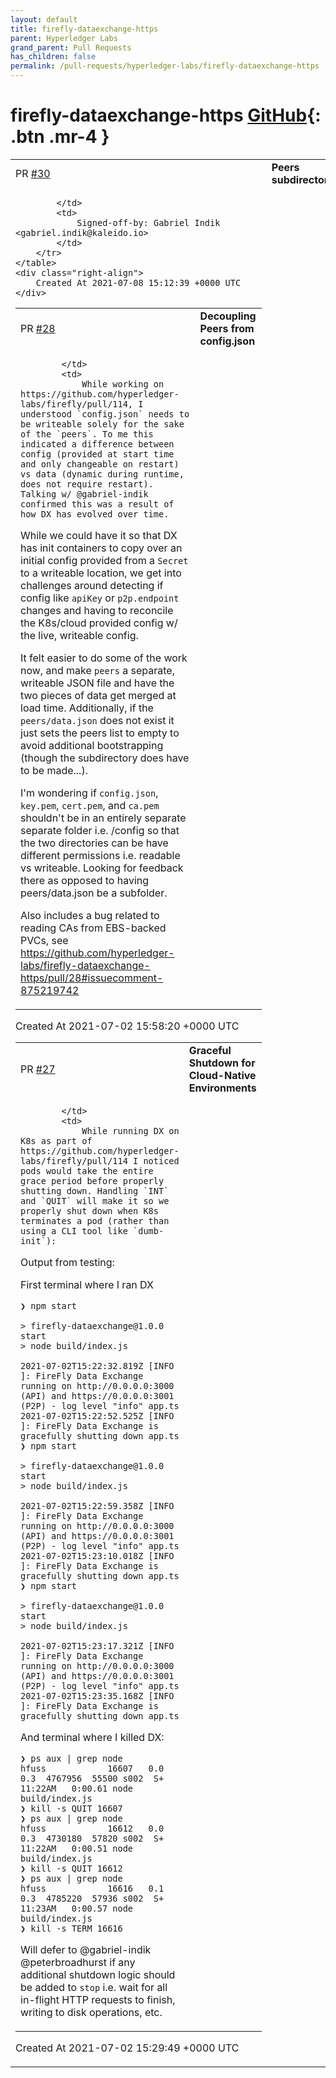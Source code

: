 ```yaml
---
layout: default
title: firefly-dataexchange-https
parent: Hyperledger Labs
grand_parent: Pull Requests
has_children: false
permalink: /pull-requests/hyperledger-labs/firefly-dataexchange-https
---
```


# firefly-dataexchange-https <span class="fs-3 right-align">[GitHub](https://github.com/hyperledger-labs/firefly-dataexchange-https){: .btn .mr-4 }</span>


<div>
    <table>
        <tr>
            <td>
                PR <a href="https://github.com/hyperledger-labs/firefly-dataexchange-https/pull/30" class=".btn">#30</a>
            </td>
            <td>
                <b>
                    Peers subdirectory
                </b>
            </td>
        </tr>
        <tr>
            <td>
                
            </td>
            <td>
                Signed-off-by: Gabriel Indik <gabriel.indik@kaleido.io>
            </td>
        </tr>
    </table>
    <div class="right-align">
        Created At 2021-07-08 15:12:39 +0000 UTC
    </div>
</div>

<div>
    <table>
        <tr>
            <td>
                PR <a href="https://github.com/hyperledger-labs/firefly-dataexchange-https/pull/28" class=".btn">#28</a>
            </td>
            <td>
                <b>
                    Decoupling Peers from config.json
                </b>
            </td>
        </tr>
        <tr>
            <td>
                
            </td>
            <td>
                While working on https://github.com/hyperledger-labs/firefly/pull/114, I understood `config.json` needs to be writeable solely for the sake of the `peers`. To me this indicated a difference between config (provided at start time and only changeable on restart) vs data (dynamic during runtime, does not require restart). Talking w/ @gabriel-indik confirmed this was a result of how DX has evolved over time.

While we could have it so that DX has init containers to copy over an initial config provided from a `Secret` to a writeable location, we get into challenges around detecting if config like `apiKey` or `p2p.endpoint` changes and having to reconcile the K8s/cloud provided config w/ the live, writeable config.

It felt easier to do some of the work now, and make `peers` a separate, writeable JSON file and have the two pieces of data get merged at load time. Additionally, if the `peers/data.json` does not exist it just sets the peers list to empty to avoid additional bootstrapping (though the subdirectory does have to be made...).

I'm wondering if `config.json`, `key.pem`, `cert.pem`, and `ca.pem` shouldn't be in an entirely separate separate folder i.e. /config so that the two directories can be have different permissions i.e. readable vs writeable. Looking for feedback there as opposed to having peers/data.json be a subfolder.

Also includes a bug related to reading CAs from EBS-backed PVCs, see https://github.com/hyperledger-labs/firefly-dataexchange-https/pull/28#issuecomment-875219742
            </td>
        </tr>
    </table>
    <div class="right-align">
        Created At 2021-07-02 15:58:20 +0000 UTC
    </div>
</div>

<div>
    <table>
        <tr>
            <td>
                PR <a href="https://github.com/hyperledger-labs/firefly-dataexchange-https/pull/27" class=".btn">#27</a>
            </td>
            <td>
                <b>
                    Graceful Shutdown for Cloud-Native Environments
                </b>
            </td>
        </tr>
        <tr>
            <td>
                
            </td>
            <td>
                While running DX on K8s as part of https://github.com/hyperledger-labs/firefly/pull/114 I noticed pods would take the entire grace period before properly shutting down. Handling `INT` and `QUIT` will make it so we properly shut down when K8s terminates a pod (rather than using a CLI tool like `dumb-init`):

Output from testing:

First terminal where I ran DX
```shell
❯ npm start

> firefly-dataexchange@1.0.0 start
> node build/index.js

2021-07-02T15:22:32.819Z [INFO ]: FireFly Data Exchange running on http://0.0.0.0:3000 (API) and https://0.0.0.0:3001 (P2P) - log level "info" app.ts
2021-07-02T15:22:52.525Z [INFO ]: FireFly Data Exchange is gracefully shutting down app.ts
❯ npm start

> firefly-dataexchange@1.0.0 start
> node build/index.js

2021-07-02T15:22:59.358Z [INFO ]: FireFly Data Exchange running on http://0.0.0.0:3000 (API) and https://0.0.0.0:3001 (P2P) - log level "info" app.ts
2021-07-02T15:23:10.018Z [INFO ]: FireFly Data Exchange is gracefully shutting down app.ts
❯ npm start

> firefly-dataexchange@1.0.0 start
> node build/index.js

2021-07-02T15:23:17.321Z [INFO ]: FireFly Data Exchange running on http://0.0.0.0:3000 (API) and https://0.0.0.0:3001 (P2P) - log level "info" app.ts
2021-07-02T15:23:35.168Z [INFO ]: FireFly Data Exchange is gracefully shutting down app.ts
```

And terminal where I killed DX:
```
❯ ps aux | grep node
hfuss            16607   0.0  0.3  4767956  55500 s002  S+   11:22AM   0:00.61 node build/index.js
❯ kill -s QUIT 16607
❯ ps aux | grep node
hfuss            16612   0.0  0.3  4730180  57820 s002  S+   11:22AM   0:00.51 node build/index.js
❯ kill -s QUIT 16612
❯ ps aux | grep node
hfuss            16616   0.1  0.3  4785220  57936 s002  S+   11:23AM   0:00.57 node build/index.js
❯ kill -s TERM 16616
```

Will defer to @gabriel-indik @peterbroadhurst if any additional shutdown logic should be added to `stop` i.e. wait for all in-flight HTTP requests to finish, writing to disk operations, etc.
            </td>
        </tr>
    </table>
    <div class="right-align">
        Created At 2021-07-02 15:29:49 +0000 UTC
    </div>
</div>

